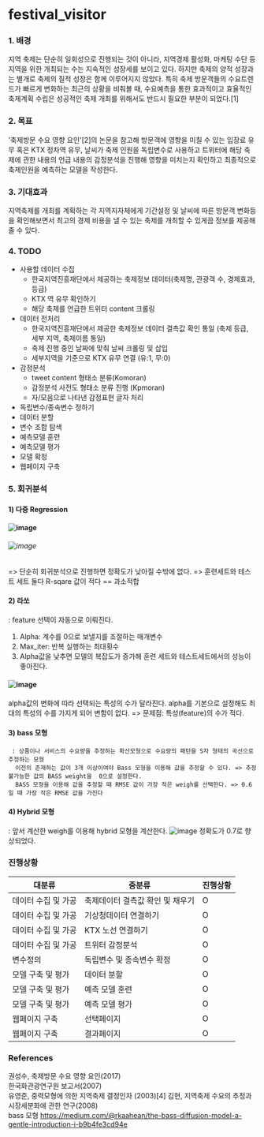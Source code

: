 # festival_visitor

### 1. 배경
지역 축제는 단순히 일회성으로 진행되는 것이 아니라, 지역경제 활성화, 마케팅 수단 등 지역을 위한 개최되는 수는 지속적인 성장세를 보이고 있다. 하지만 축제의 양적 성장과는 별개로 축제의 질적 성장은 함께 이루어지지 않았다. 특히 축제 방문객들의 수요트렌드가 빠르게 변화하는 최근의 상황을 비춰볼 때, 수요예측을 통한 효과적이고 효율적인 축제계획 수립은 성공적인 축제 개최를 위해서도 반드시 필요한 부분이 되었다.[1]

### 2. 목표
'축제방문 수요 영향 요인'[2]의 논문을 참고해 방문객에 영향을 미칠 수 있는 입장료 유무 혹은 KTX 정차역 유무, 날씨가 축제 인원을   독립변수로 사용하고 트위터에 해당 축제에 관한 내용의 언급 내용의 감정분석을 진행해 영향을 미치는지 확인하고 최종적으로 축제인원을 예측하는 모델을 작성한다. 

### 3. 기대효과
지역축제를 개최를 계획하는 각 지역지자체에게 기간설정 및 날씨에 따른 방문객 변화등을 확인해보면서 최고의 경제 비용을 낼 수 있는 축제를 개최할 수 있게끔 정보를 제공해줄 수 있다. 

### 4. TODO 
- 사용할 데이터 수집   
  - 한국지역진흥재단에서 제공하는 축제정보 데이터(축제명, 관광객 수, 경제효과, 등급)
  - KTX 역 유무 확인하기
  - 해당 축제를 언급한 트위터 content 크롤링
- 데이터 전처리
  - 한국지역진흥재단에서 제공한 축제정보 데이터 결측값 확인 통일
    (축제 등급, 세부 지역, 축제이름 통일)
  - 축제 진행 중인 날짜에 맞춰 날씨 크롤링 및 삽입
  - 세부지역을 기준으로 KTX 유무 연결 (유:1, 무:0)
- 감정분석
  - tweet content 형태소 분류(Komoran)
  - 감정분석 사전도 형태소 분류 진행 (Kpmoran)
  - 자/모음으로 나타낸 감정표현 글자 처리
- 독립변수/종속변수 정하기
- 데이터 분할
- 변수 조합 탐색
- 예측모델 훈련
- 예측모델 평가
- 모델 확정
- 웹페이지 구축

### 5. 회귀분석
 #### 1) 다중 Regression    
 #### ![image](https://user-images.githubusercontent.com/52802393/83741275-f2f80d00-a692-11ea-86f4-78f10710b49a.png)
 ###### ![image](https://user-images.githubusercontent.com/52802393/83741108-bb896080-a692-11ea-8e92-92f279b89127.png)    
   => 단순히 회귀분석으로 진행하면 정확도가 낮아질 수밖에 없다. 
   => 훈련세트와 테스트 세트 둘다 R-sqare 값이 적다 == 과소적합    
 #### 2) 라쏘 
   : feature 선택이 자동으로 이뤄진다.    
   1) Alpha: 계수를 0으로 보낼지를 조절하는 매개변수    
   2) Max_iter: 반복 실행하는 최대횟수
   3) Alpha값을 낮추면 모델의 복잡도가 증가해 훈련 세트와 테스트세트에서의 성능이 좋아진다.  
 #### ![image](https://user-images.githubusercontent.com/52802393/83741545-4c603c00-a693-11ea-88d2-fff75c3c765f.png)
   alpha값의 변화에 따라 선택되는 특성의 수가 달라진다.
   alpha를 기본으로 설정해도 최대의 특성의 수를 가지게 되어 변함이 없다. 
   => 문제점: 특성(feature)의 수가 적다.      
 #### 3) bass 모형    
     : 상품이나 서비스의 수요량을 추정하는 확산모형으로 수요량의 패턴을 S자 형태의 곡선으로 추정하는 모형      
      이전의 존재하는 값이 3개 이상이여야 Bass 모형을 이용해 값을 추정할 수 있다. => 추정 불가능한 값의 BASS weight을  0으로 설정한다.     
      BASS 모형을 이용해 값을 추정할 때 RMSE 값이 가장 적은 weigh를 선택한다. => 0.6일 때 가장 작은 RMSE 값을 가진다
#### 4) Hybrid 모형    
   : 앞서 계산한 weigh를 이용해 hybrid 모형을 계산한다. 
   ![image](https://user-images.githubusercontent.com/52802393/83742106-f93ab900-a693-11ea-939d-834b96bae5cc.png)
         정확도가 0.7로 향상되었다. 



   


### 진행상황
|대분류|중분류|진행상황
|--------|------|--------|
|데이터 수집 및 가공|축제데이터 결측값 확인 및 채우기|O|
|데이터 수집 및 가공|기상청데이터 연결하기|O|
|데이터 수집 및 가공|KTX 노선 연결하기|O|
|데이터 수집 및 가공|트위터 감정분석|O|
|변수정의|독립변수 및 종속변수 확정|O|
|모델 구축 및 평가|데이터 분할|O|
|모델 구축 및 평가|예측 모델 훈련|O|
|모델 구축 및 평가|예측 모델 평가|O|
|웹페이지 구축|선택페이지|O|
|웹페이지 구축|결과페이지|O|


### References 
권성수, 축제방문 수요 영향 요인(2017)   
한국화관광연구원 보고서(2007)   
유영준, 중력모형에 의한 지역축제 결정인자 (2003)[4] 김현, 지역축제 수요의 추정과 시장세분화에 관한 연구(2008)    
bass 모형 https://medium.com/@rkaahean/the-bass-diffusion-model-a-gentle-introduction-i-b9b4fe3cd94e   
